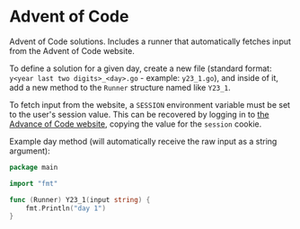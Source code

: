 # Advent of Code
Advent of Code solutions. Includes a runner that automatically fetches input from the Advent of Code website.

To define a solution for a given day, create a new file (standard format: `y<year last two digits>_<day>.go` - example: `y23_1.go`), and inside of it, add a new method to the `Runner` structure named like `Y23_1`.

To fetch input from the website, a `SESSION` environment variable must be set to the user's session value. This can be recovered by logging in to [the Advance of Code website](https://adventofcode.com/), copying the value for the `session` cookie.

Example day method (will automatically receive the raw input as a string argument):

```go
package main

import "fmt"

func (Runner) Y23_1(input string) {
    fmt.Println("day 1")
}
```
